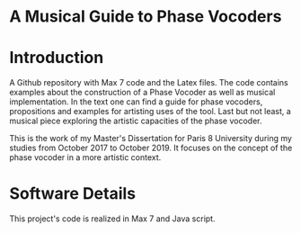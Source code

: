 # A Musical Guide to Phase Vocoders

Introduction
=====================

A Github repository with Max 7 code and the Latex files. The code contains examples about the construction of a Phase Vocoder as well as musical implementation. In the text one can find a guide for phase vocoders, propositions and examples for artisting uses of the tool. Last but not least, a musical piece exploring the artistic capacities of the phase vocoder.


This is the work of my Master's Dissertation for Paris 8 University during my studies from October 2017 to October 2019. It focuses on the concept of the phase vocoder in a more artistic context.

Software Details
=====================

This project's code is realized in Max 7 and Java script.


